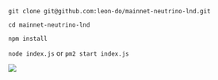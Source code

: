 `git clone git@github.com:leon-do/mainnet-neutrino-lnd.git`

`cd mainnet-neutrino-lnd`

`npm install`

`node index.js` or `pm2 start index.js`

![](https://i.imgur.com/1GoAuoY.png)
